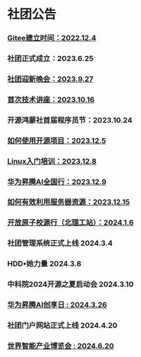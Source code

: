 # 社团公告


### [Gitee建立时间：2022.12.4](https://gitee.com/TSGU-OSC/OSC_main/blob/master/event/active1/README.md)
### 社团正式成立：2023.6.25
### [社团迎新晚会：2023.9.27](https://gitee.com/TSGU-OSC/OSC_main/blob/master/event/active2/README.md)
### [首次技术讲座：2023.10.16](https://gitee.com/TSGU-OSC/OSC_main/blob/master/event/active3/README.md)
### 开源鸿蒙社首届程序员节：2023.10.24
### [如何使用开源项目：2023.12.5](https://gitee.com/TSGU-OSC/OSC_main/blob/master/event/active5/README.md)
### [Linux入门培训：2023.12.8](https://gitee.com/TSGU-OSC/OSC_main/blob/master/event/active6/README.md)
### [华为昇腾AI全国行：2023.12.9](https://gitee.com/TSGU-OSC/OSC_main/blob/master/event/active8/README.md)
### [如何有效利用服务器资源：2023.12.15](https://gitee.com/TSGU-OSC/OSC_main/blob/master/event/active7/README.md)
### [开放原子校源行（北理工站）：2024.1.6](https://gitee.com/TSGU-OSC/OSC_main/blob/master/event/active9/README.md)
### 社团管理系统正式上线 2024.3.4
### HDD•她力量 2024.3.8
### 中科院2024开源之夏启动会 2024.3.10 
### [华为昇腾AI创享日 : 2024.3.26](https://gitee.com/TSGU-OSC/OSC_main/blob/master/event/active10/README.md)  
### 社团门户网站正式上线 2024.4.20
### [世界智能产业博览会 : 2024.6.20](https://gitee.com/TSGU-OSC/OSC_main/blob/master/event/active11/README.md)